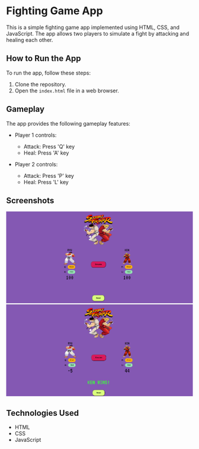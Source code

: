 # Fighting Game App

This is a simple fighting game app implemented using HTML, CSS, and JavaScript. The app allows two players to simulate a fight by attacking and healing each other.

## How to Run the App

To run the app, follow these steps:

1. Clone the repository.
2. Open the `index.html` file in a web browser.

## Gameplay

The app provides the following gameplay features:

- Player 1 controls:
  - Attack: Press 'Q' key
  - Heal: Press 'A' key

- Player 2 controls:
  - Attack: Press 'P' key
  - Heal: Press 'L' key

## Screenshots

![Fighting Game](./Images/Screenshot.png)
![Game](./Images/ScreenshotResult.png)

## Technologies Used

- HTML
- CSS
- JavaScript


